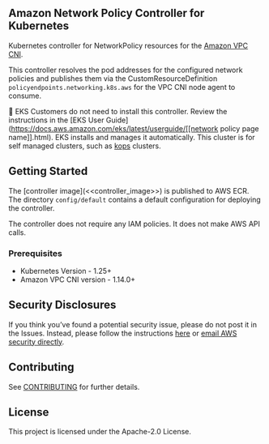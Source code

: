 ## Amazon Network Policy Controller for Kubernetes

Kubernetes controller for NetworkPolicy resources for the [Amazon VPC CNI](https://github.com/aws/amazon-vpc-cni-k8s/).

This controller resolves the pod addresses for the configured network policies and publishes them via the CustomResourceDefinition `policyendpoints.networking.k8s.aws` for the VPC CNI node agent to consume.

📝 EKS Customers do not need to install this controller. Review the instructions in the [EKS User Guide](https://docs.aws.amazon.com/eks/latest/userguide/[[network policy page name]].html). EKS installs and manages it automatically. This cluster is for self managed clusters, such as [kops](https://kops.sigs.k8s.io) clusters.

## Getting Started

The [controller image](<<controller_image>>) is published to AWS ECR.
The directory `config/default` contains a default configuration for deploying the controller. 

The controller does not require any IAM policies. It does not make AWS API calls. 

### Prerequisites

- Kubernetes Version - 1.25+
- Amazon VPC CNI version - 1.14.0+

## Security Disclosures 

If you think you’ve found a potential security issue, please do not post it in the Issues. Instead, please follow the
instructions [here](https://aws.amazon.com/security/vulnerability-reporting/) or [email AWS security directly](mailto:aws-security@amazon.com).

## Contributing

See [CONTRIBUTING](CONTRIBUTING.md#security-issue-notifications) for further details.

## License

This project is licensed under the Apache-2.0 License.

